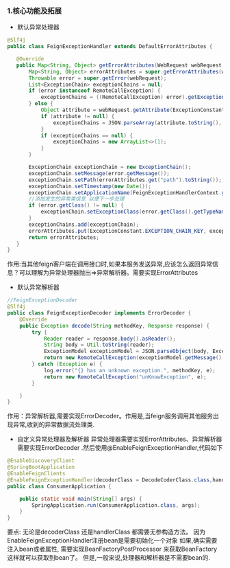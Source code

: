 
### 1.核心功能及拓展
 - 默认异常处理器
 ```java
@Slf4j
public class FeignExceptionHandler extends DefaultErrorAttributes {

    @Override
    public Map<String, Object> getErrorAttributes(WebRequest webRequest, boolean includeStackTrace) {
        Map<String, Object> errorAttributes = super.getErrorAttributes(webRequest, includeStackTrace);
        Throwable error = super.getError(webRequest);
        List<ExceptionChain> exceptionChains = null;
        if (error instanceof RemoteCallException) {
            exceptionChains = ((RemoteCallException) error).getExceptionChains();
        } else {
            Object attribute = webRequest.getAttribute(ExceptionConstant.EXCEPTION_CHAIN_KEY, RequestAttributes.SCOPE_REQUEST);
            if (attribute != null) {
                exceptionChains = JSON.parseArray(attribute.toString(), ExceptionChain.class);
            }
            if (exceptionChains == null) {
                exceptionChains = new ArrayList<>(1);
            }
        }

        ExceptionChain exceptionChain = new ExceptionChain();
        exceptionChain.setMessage(error.getMessage());
        exceptionChain.setPath(errorAttributes.get("path").toString());
        exceptionChain.setTimestamp(new Date());
        exceptionChain.setApplicationName(FeignExceptionHandlerContext.getApplicationName());
        //添加发生的异常类信息 以便下一步处理
        if (error.getClass() != null) {
            exceptionChain.setExceptionClass(error.getClass().getTypeName());
        }
        exceptionChains.add(exceptionChain);
        errorAttributes.put(ExceptionConstant.EXCEPTION_CHAIN_KEY, exceptionChains);
        return errorAttributes;
    }
}

 ```
作用:当其他feign客户端在调用接口时,如果本服务发送异常,应该怎么返回异常信息？可以理解为异常处理器抛出=>异常解析器。需要实现ErrorAttributes
 - 默认异常解析器
```java
//FeignExceptionDecoder    
@Slf4j
public class FeignExceptionDecoder implements ErrorDecoder {
    @Override
    public Exception decode(String methodKey, Response response) {
        try {
            Reader reader = response.body().asReader();
            String body = Util.toString(reader);
            ExceptionModel exceptionModel = JSON.parseObject(body, ExceptionModel.class);
            return new RemoteCallException(exceptionModel.getMessage(), exceptionModel.getExceptionChain());
        } catch (Exception e) {
            log.error("{} has an unknown exception.", methodKey, e);
            return new RemoteCallException("unKnowException", e);
        }

    }
}
```
作用：异常解析器,需要实现ErrorDecoder。作用是,当feign服务调用其他服务出现异常,收到的异常数据流处理类.

 - 自定义异常处理器及解析器 
 异常处理器需要实现ErrorAttributes、异常解析器需要实现ErrorDecoder .然后使用@EnableFeignExceptionHandler,代码如下

```java
@EnableDiscoveryClient
@SpringBootApplication
@EnableFeignClients
@EnableFeignExceptionHandler(decoderClass = DecodeCoderClass.class,handlerClass =handlerClass.class )
public class ConsumerApplication {

    public static void main(String[] args) {
        SpringApplication.run(ConsumerApplication.class, args);
    }
}
```
要点: 无论是decoderClass 还是handlerClass 都需要无参构造方法。 因为EnableFeignExceptionHandler注册bean是需要初始化一个对象
如果,确实需要注入bean或者属性, 需要实现BeanFactoryPostProcessor 来获取BeanFactory 这样就可以获取到bean了。
但是,一般来说,处理器和解析器是不需要bean的.